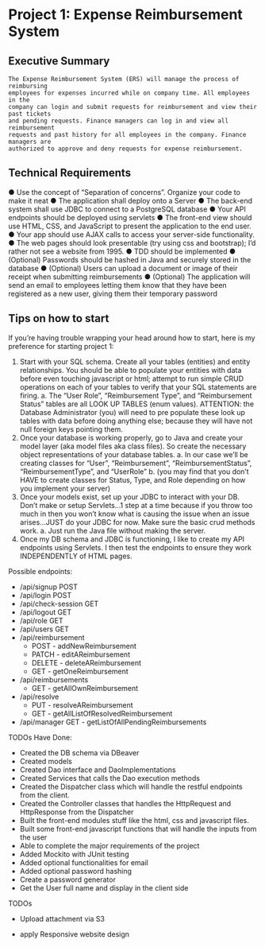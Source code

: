 # Project 1: Expense Reimbursement System

## Executive Summary
    The Expense Reimbursement System (ERS) will manage the process of reimbursing
    employees for expenses incurred while on company time. All employees in the
    company can login and submit requests for reimbursement and view their past tickets
    and pending requests. Finance managers can log in and view all reimbursement
    requests and past history for all employees in the company. Finance managers are
    authorized to approve and deny requests for expense reimbursement.

## Technical Requirements
● Use the concept of “Separation of concerns”. Organize your code to make it neat
● The application shall deploy onto a Server
● The back-end system shall use JDBC to connect to a PostgreSQL database
● Your API endpoints should be deployed using servlets
● The front-end view should use HTML, CSS, and JavaScript to present the
application to the end user.
● Your app should use AJAX calls to access your server-side functionality.
● The web pages should look presentable (try using css and bootstrap); I’d rather
not see a website from 1995.
● TDD should be implemented
● (Optional) Passwords should be hashed in Java and securely stored in the
database
● (Optional) Users can upload a document or image of their receipt when
submitting reimbursements
● (Optional) The application will send an email to employees letting them know that
they have been registered as a new user, giving them their temporary password

## Tips on how to start
If you’re having trouble wrapping your head around how to start, here is my preference
for starting project 1:
1. Start with your SQL schema. Create all your tables (entities) and entity
   relationships. You should be able to populate your entities with data before even
   touching javascript or html; attempt to run simple CRUD operations on each of
   your tables to verify that your SQL statements are firing.
   a. The “User Role”, “Reimbursement Type”, and “Reimbursement Status”
   tables are all LOOK UP TABLES (enum values). ATTENTION: the
   Database Administrator (you) will need to pre populate these look up
   tables with data before doing anything else; because they will have not
   null foreign keys pointing them.
2. Once your database is working properly, go to Java and create your model layer
   (aka model files aka class files). So create the necessary object representations
   of your database tables.
   a. In our case we’ll be creating classes for “User”, “Reimbursement”,
   “ReimbursementStatus”, “ReimbursementType”, and “UserRole”
   b. (you may find that you don’t HAVE to create classes for Status, Type, and
   Role depending on how you implement your server)
3. Once your models exist, set up your JDBC to interact with your DB. Don’t make
   or setup Servlets...1 step at a time because if you throw too much in then you
   won’t know what is causing the issue when an issue arises...JUST do your JDBC
   for now. Make sure the basic crud methods work.
   a. Just run the Java file without making the server.
4. Once my DB schema and JDBC is functioning, I like to create my API endpoints
   using Servlets. I then test the endpoints to ensure they work INDEPENDENTLY
   of HTML pages.
   

Possible endpoints:
- /api/signup POST
- /api/login POST
- /api/check-session GET
- /api/logout GET
- /api/role GET
- /api/users GET
- /api/reimbursement
   - POST - addNewReimbursement
   - PATCH - editAReimbursement
   - DELETE - deleteAReimbursement
   - GET - getOneReimbursement
- /api/reimbursements
   - GET - getAllOwnReimbursement
- /api/resolve
    - PUT - resolveAReimbursement
    - GET - getAllListOfResolvedReimbursement
- /api/manager
    GET - getListOfAllPendingReimbursements  


TODOs Have Done:
- Created the DB schema via DBeaver
- Created models
- Created Dao interface and DaoImplementations
- Created Services that calls the Dao execution methods
- Created the Dispatcher class which will handle the restful endpoints from the client.
- Created the Controller classes that handles the HttpRequest and HttpResponse from the Dispatcher
- Built the front-end modules stuff like the html, css and javascript files.
- Built some front-end javascript functions that will handle the inputs from the user
- Able to complete the major requirements of the project
- Added Mockito with JUnit testing 
- Added optional functionalities for email
- Added optional password hashing
- Create a password generator
- Get the User full name and display in the client side

TODOs
- Upload attachment via S3


- apply Responsive website design